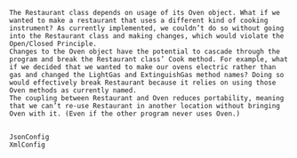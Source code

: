     The Restaurant class depends on usage of its Oven object. What if we wanted to make a restaurant that uses a different kind of cooking instrument? As currently implemented, we couldn’t do so without going into the Restaurant class and making changes, which would violate the Open/Closed Principle.
    Changes to the Oven object have the potential to cascade through the program and break the Restaurant class’ Cook method. For example, what if we decided that we wanted to make our ovens electric rather than gas and changed the LightGas and ExtinguishGas method names? Doing so would effectively break Restaurant because it relies on using those Oven methods as currently named.
    The coupling between Restaurant and Oven reduces portability, meaning that we can’t re-use Restaurant in another location without bringing Oven with it. (Even if the other program never uses Oven.)
    
    
    JsonConfig
    XmlConfig
    


